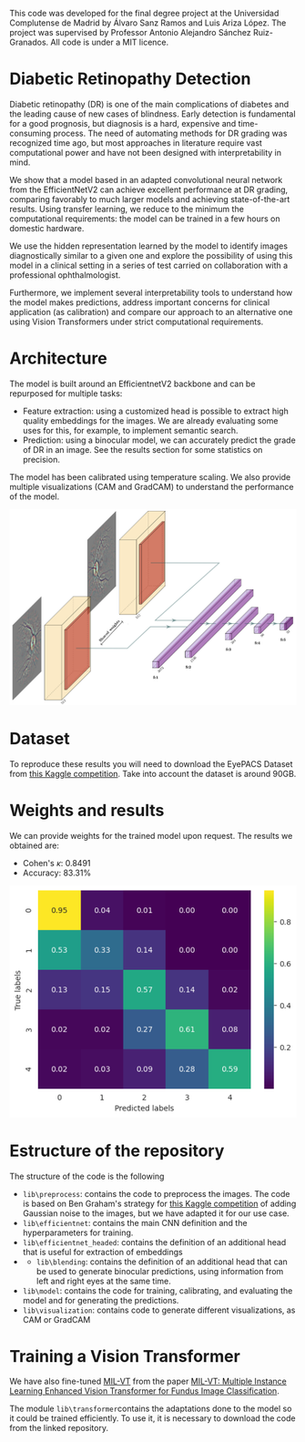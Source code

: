 This code was developed for the final degree project at the Universidad Complutense de Madrid by Álvaro Sanz Ramos and Luis Ariza López. The project was supervised by Professor Antonio Alejandro Sánchez Ruiz-Granados. All code is under a MIT licence.

# Diabetic Retinopathy Detection
Diabetic retinopathy (DR) is one of the main complications of diabetes and the leading cause of new cases of blindness. Early detection is fundamental for a good prognosis, but diagnosis is a hard, expensive and time-consuming process. The need of automating methods for DR grading was recognized time ago, but most approaches in literature require vast computational power and have not been designed with interpretability in mind.

We show that a model based in an adapted convolutional neural network from the EfficientNetV2 can achieve excellent performance at DR grading, comparing favorably to much larger models and achieving state-of-the-art results. Using transfer learning, we reduce to the minimum the computational requirements: the model can be trained in a few hours on domestic hardware.

We use the hidden representation learned by the model to identify images diagnostically similar to a given one and explore the possibility of using this model in a clinical setting in a series of test carried on collaboration with a professional ophthalmologist. 

Furthermore, we implement several interpretability tools to understand how the model makes predictions, address important concerns for clinical application (as calibration) and compare our approach to an alternative one using Vision Transformers under strict computational requirements.

# Architecture
The model is built around an EfficientnetV2 backbone and can be repurposed for multiple tasks:

- Feature extraction: using a customized head is possible to extract high quality embeddings for the images. We are already evaluating some uses for this, for example, to implement semantic search.
- Prediction: using a binocular model, we can accurately predict the grade of DR in an image. See the results section for some statistics on precision.

The model has been calibrated using temperature scaling. We also provide multiple visualizations (CAM and GradCAM) to understand the performance of the model.

![](figs/blended_model.png)

# Dataset
To reproduce these results you will need to download the EyePACS Dataset from [this Kaggle competition](https://www.kaggle.com/competitions/diabetic-retinopathy-detection/data). Take into account the dataset is around 90GB.

# Weights and results
We can provide weights for the trained model upon request. The results we obtained are:

- Cohen's $\kappa$: 0.8491
- Accuracy: 83.31%

![](figs/confusion.png)


# Estructure of the repository
The structure of the code is the following

- ``lib\preprocess``: contains the code to preprocess the images. The code is based on Ben Graham's strategy for [this Kaggle competition](https://www.kaggle.com/competitions/diabetic-retinopathy-detection) of adding Gaussian noise to the images, but we have adapted it for our use case.
- ``lib\efficientnet``: contains the main CNN definition and the hyperparameters for training.
- ``lib\efficientnet_headed``: contains the definition of an additional head that is useful for extraction of embeddings 
- - ``lib\blending``: contains the definition of an additional head that can be used to generate binocular predictions, using information from left and right eyes at the same time.
- ``lib\model``: contains the code for training, calibrating, and evaluating the model and for generating the predictions.
- ``lib\visualization``: contains code to generate different visualizations, as CAM or GradCAM

# Training a Vision Transformer
We have also fine-tuned [MIL-VT](https://github.com/greentreeys/MIL-VT) from the paper [MIL-VT: Multiple Instance Learning Enhanced Vision Transformer for Fundus Image Classification](https://link.springer.com/chapter/10.1007/978-3-030-87237-3_5).

The module ``lib\transformer``contains the adaptations done to the model so it could be trained efficiently. To use it, it is necessary to download the code from the linked repository.